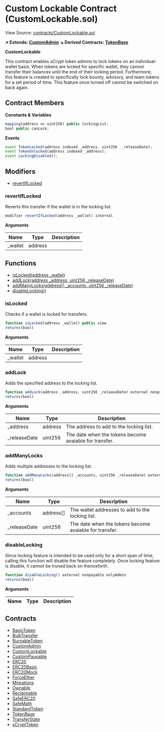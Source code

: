 # Custom Lockable Contract (CustomLockable.sol)

View Source: [contracts/CustomLockable.sol](../contracts/CustomLockable.sol)

**↗ Extends: [CustomAdmin](CustomAdmin.md)**
**↘ Derived Contracts: [TokenBase](TokenBase.md)**

**CustomLockable**

This contract enables xCrypt token admins
to lock tokens on an individual-wallet basis.
When tokens are locked for specific wallet,
they cannot transfer their balances
until the end of their locking period.
Furthermore, this feature is created to specifically
lock bounty, advisory, and team tokens
for a set period of time.
This feature once turned off cannot be switched on back again.

## Contract Members
**Constants & Variables**

```js
mapping(address => uint256) public lockingList;
bool public canLock;

```

**Events**

```js
event TokenLocked(address indexed _address, uint256  _releaseDate);
event TokenUnlocked(address indexed _address);
event LockingDisabled();
```

## Modifiers

- [revertIfLocked](#revertiflocked)

### revertIfLocked

Reverts this transfer if the wallet is in the locking list.

```js
modifier revertIfLocked(address _wallet) internal
```

**Arguments**

| Name        | Type           | Description  |
| ------------- |------------- | -----|
| _wallet | address |  | 

## Functions

- [isLocked(address _wallet)](#islocked)
- [addLock(address _address, uint256 _releaseDate)](#addlock)
- [addManyLocks(address[] _accounts, uint256 _releaseDate)](#addmanylocks)
- [disableLocking()](#disablelocking)

### isLocked

Checks if a wallet is locked for transfers.

```js
function isLocked(address _wallet) public view
returns(bool)
```

**Arguments**

| Name        | Type           | Description  |
| ------------- |------------- | -----|
| _wallet | address |  | 

### addLock

Adds the specified address to the locking list.

```js
function addLock(address _address, uint256 _releaseDate) external nonpayable onlyAdmin 
returns(bool)
```

**Arguments**

| Name        | Type           | Description  |
| ------------- |------------- | -----|
| _address | address | The address to add to the locking list. | 
| _releaseDate | uint256 | The date when the tokens become avaiable for transfer. | 

### addManyLocks

Adds multiple addresses to the locking list.

```js
function addManyLocks(address[] _accounts, uint256 _releaseDate) external nonpayable onlyAdmin 
returns(bool)
```

**Arguments**

| Name        | Type           | Description  |
| ------------- |------------- | -----|
| _accounts | address[] | The wallet addresses to add to the locking list. | 
| _releaseDate | uint256 | The date when the tokens become avaiable for transfer. | 

### disableLocking

Since locking feature is intended to be used
only for a short span of time, calling this function
will disable the feature completely.
Once locking feature is disable, it cannot be
truned back on thenceforth.

```js
function disableLocking() external nonpayable onlyAdmin 
returns(bool)
```

**Arguments**

| Name        | Type           | Description  |
| ------------- |------------- | -----|

## Contracts

* [BasicToken](BasicToken.md)
* [BulkTransfer](BulkTransfer.md)
* [BurnableToken](BurnableToken.md)
* [CustomAdmin](CustomAdmin.md)
* [CustomLockable](CustomLockable.md)
* [CustomPausable](CustomPausable.md)
* [ERC20](ERC20.md)
* [ERC20Basic](ERC20Basic.md)
* [ERC20Mock](ERC20Mock.md)
* [ForceEther](ForceEther.md)
* [Migrations](Migrations.md)
* [Ownable](Ownable.md)
* [Reclaimable](Reclaimable.md)
* [SafeERC20](SafeERC20.md)
* [SafeMath](SafeMath.md)
* [StandardToken](StandardToken.md)
* [TokenBase](TokenBase.md)
* [TransferState](TransferState.md)
* [xCryptToken](xCryptToken.md)
